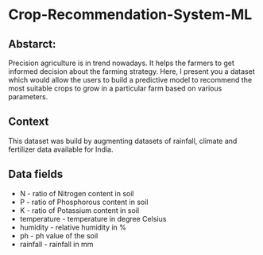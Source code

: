 # Crop-Recommendation-System-ML

## Abstarct:

Precision agriculture is in trend nowadays. It helps the farmers to get informed decision about the farming strategy. Here, I present you a dataset which would allow the users to build a predictive model to recommend the most suitable crops to grow in a particular farm based on various parameters.

## Context
This dataset was build by augmenting datasets of rainfall, climate and fertilizer data available for India.

## Data fields
- N - ratio of Nitrogen content in soil
- P - ratio of Phosphorous content in soil
- K - ratio of Potassium content in soil
- temperature - temperature in degree Celsius
- humidity - relative humidity in %
- ph - ph value of the soil
- rainfall - rainfall in mm

